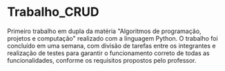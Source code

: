 # Trabalho_CRUD
Primeiro trabalho em dupla da matéria "Algoritmos de programação, projetos e computação" realizado com a linguagem Python.
O trabalho foi concluído em uma semana, com divisão de tarefas entre os integrantes e realização de testes para garantir o funcionamento correto de todas as funcionalidades, conforme os requisitos propostos pelo professor.

